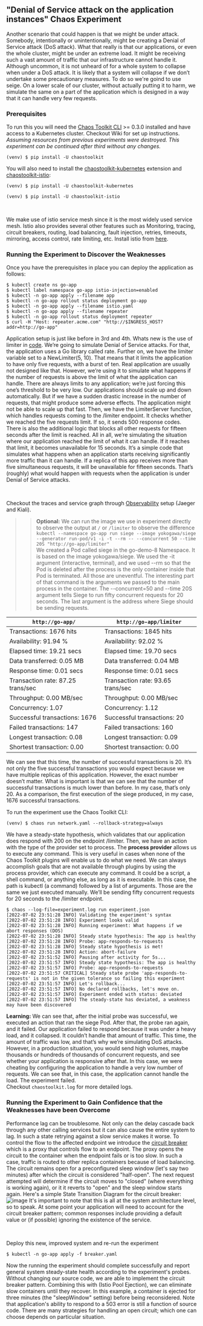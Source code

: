 ## "Denial of Service attack on the application instances" Chaos Experiment

Another scenario that could happen is that we might be under attack. Somebody, intentionally or unintentionally, might be creating a Denial of Service attack (DoS attack). What that really is that our applications, or even the whole cluster, might be under an extreme load. It might be receiving such a vast amount of traffic that our infrastructure cannot handle it. Although uncommon, it is not unheard of for a whole system to collapse when under a DoS attack. It is likely that a system will collapse if we don’t undertake some precautionary measures.
To do so we're goind to use seige. On a lower scale of our cluster, without actually putting it to harm, we simulate the same on a part of the application which is designed in a way that it can handle very few requests.


### Prerequisites

To run this you will need the [Chaos Toolkit CLI][chaos-toolkit] >= 0.3.0
installed and have access to a Kubernetes cluster. Checkout Wiki for set up instructions. <br>
*Assuming resources from previous experiments were destroyed. This experiment can be continued after third without any changes.*<br>

```shell
(venv) $ pip install -U chaostoolkit
```

[chaos-toolkit]: https://github.com/chaostoolkit/chaostoolkit
[minikube]: https://kubernetes.io/docs/getting-started-guides/minikube/

You will also need to install the [chaostoolkit-kubernetes][chaosk8s] extension and [chaostoolkit-istio][chaosistio]:

```shell
(venv) $ pip install -U chaostoolkit-kubernetes
```

[chaosk8s]: https://github.com/chaostoolkit/chaostoolkit-kubernetes

```shell
(venv) $ pip install -U chaostoolkit-istio
```

[chaosistio]: https://github.com/chaostoolkit/chaostoolkit-istio

<br>

We make use of istio service mesh since it is the most widely used service mesh. Istio also provides several other features such as Monitoring, tracing, circuit breakers, routing, load balancing, fault injection, retries, timeouts, mirroring, access control, rate limiting, etc. Install istio from [here](../../cluster-setup-multiprovider/istio.sh).

### Running the Experiment to Discover the Weaknesses

Once you have the prerequisites in place you can deploy the application as follows:

```shell
$ kubectl create ns go-app
$ kubectl label namespace go-app istio-injection=enabled
$ kubectl -n go-app apply --filename app
$ kubectl -n go-app rollout status deployment go-app
$ kubectl -n go-app apply --filename istio.yaml
$ kubectl -n go-app apply --filename repeater
$ kubectl -n go-app rollout status deployment repeater
$ curl -H "Host: repeater.acme.com" "http://$INGRESS_HOST?addr=http://go-app"
``` 

Application setup is just like before in 3rd and 4th. Whats new is the use of limiter in [code](../../sample-applications/go-app/main.go). We’re going to simulate Denial of Service attacks. For that, the application uses a Go library called rate. Further on, we have the limiter variable set to a NewLimiter(5, 10). That means that it limits the application to have only five requests, with a burst of ten. Real application are usually not designed like that. However, we’re using it to simulate what happens if the number of requests is above the limit of what the application can handle. There are always limits to any application; we’re just forcing this one’s threshold to be very low.
Our applications should scale up and down automatically. But if we have a sudden drastic increase in the number of requests, that might produce some adverse effects. The application might not be able to scale up that fast.
Then, we have the LimiterServer function, which handles requests coming to the /limiter endpoint. It checks whether we reached the five requests limit. If so, it sends 500 response codes. There is also the additional logic that blocks all other requests for fifteen seconds after the limit is reached.
All in all, we’re simulating the situation where our application reached the limit of what it can handle. If it reaches that limit, it becomes unavailable for 15 seconds. It’s a simple code that simulates what happens when an application starts receiving significantly more traffic than it can handle. If a replica of this app receives more than five simultaneous requests, it will be unavailable for fifteen seconds. That’s (roughly) what would happen with requests when the application is under Denial of Service attacks.

<br>

Checkout the traces and service graph through [Observability](../../../../wiki/Observability) setup (Jaeger and Kiali).
<br>

>> **Optional:** We can run the image we use in experiment directly to observe the output at `/` or `/limiter` to observe the difference `kubectl --namespace go-app
    run siege
    --image yokogawa/siege --generator run-pod/v1 -i -t --rm -- --concurrent 50 --time 20S "http://go-app/limiter"` <br> We created a Pod called siege in the go-demo-8 Namespace. It is based on the image yokogawa/siege. We used the -it argument (interactive, terminal), and we used --rm so that the Pod is deleted after the process is the only container inside that Pod is terminated. All those are uneventful. The interesting part of that command is the arguments we passed to the main process in the container. The --concurrent=50 and --time 20S argument tells Siege to run fifty concurrent requests for 20 seconds. The last argument is the address where Siege should be sending requests.

| `http://go-app/`    | `http://go-app/limiter` |
| -------------- | --------------------|
| Transactions:             1676 hits | Transactions:             1845 hits          |
| Availability:            91.94 % | Availability:            92.02 %          |
|Elapsed time:            19.21 secs | Elapsed time:            19.70 secs          |
| Data transferred:         0.05 MB | Data transferred:         0.04 MB          |
| Response time:            0.01 secs | Response time:            0.01 secs          |
| Transaction rate:        87.25 trans/sec | Transaction rate:        93.65 trans/sec          |
| Throughput:               0.00 MB/sec| Throughput:               0.00 MB/sec          |
| Concurrency:              1.07 | Concurrency:              1.12          |
| Successful transactions:  1676| Successful transactions:    20          |
| Failed transactions:       147| Failed transactions:       160         |
| Longest transaction:      0.08 | Longest transaction:      0.09          |
| Shortest transaction:     0.00 | Shortest transaction:     0.00          |

We can see that this time, the number of successful transactions is 20. It’s not only the five successful transactions you would expect because we have multiple replicas of this application. However, the exact number doesn’t matter. What is important is that we can see that the number of successful transactions is much lower than before. In my case, that’s only 20. As a comparison, the first execution of the siege produced, in my case, 1676 successful transactions.
<br>


To run the experiment use the Chaos Toolkit CLI:

```shell
(venv) $ chaos run network.yaml --rollback-strategy=always
```

We have a steady-state hypothesis, which validates that our application does respond with 200 on the endpoint /limiter. Then, we have an action with the type of the provider set to process. 
The **process provider** allows us to execute any command. This is very useful in cases when none of the Chaos Toolkit plugins will enable us to do what we need.
We can always accomplish goals that are not available through plugins by using the process provider, which can execute any command. It could be a script, a shell command, or anything else, as long as it is executable. In this case, the path is kubectl (a command) followed by a list of arguments. Those are the same we just executed manually. We’ll be sending fifty concurrent requests for 20 seconds to the /limiter endpoint.


```shell
$ chaos --log-file=experiment.log run experiment.json 
[2022-07-02 23:51:28 INFO] Validating the experiment's syntax
[2022-07-02 23:51:28 INFO] Experiment looks valid
[2022-07-02 23:51:28 INFO] Running experiment: What happens if we abort responses (DOS)
[2022-07-02 23:51:28 INFO] Steady state hypothesis: The app is healthy
[2022-07-02 23:51:28 INFO] Probe: app-responds-to-requests
[2022-07-02 23:51:28 INFO] Steady state hypothesis is met!
[2022-07-02 23:51:28 INFO] Action: abort-failure
[2022-07-02 23:51:52 INFO] Pausing after activity for 5s...
[2022-07-02 23:51:57 INFO] Steady state hypothesis: The app is healthy
[2022-07-02 23:51:57 INFO] Probe: app-responds-to-requests
[2022-07-02 23:51:57 CRITICAL] Steady state probe 'app-responds-to-requests' is not in the given tolerance so failing this experiment
[2022-07-02 23:51:57 INFO] Let's rollback...
[2022-07-02 23:51:57 INFO] No declared rollbacks, let's move on.
[2022-07-02 23:51:57 INFO] Experiment ended with status: deviated
[2022-07-02 23:51:57 INFO] The steady-state has deviated, a weakness may have been discovered

```

**Learning:** We can see that, after the initial probe was successful, we executed an action that ran the siege Pod. After that, the probe ran again, and it failed. Our application failed to respond because it was under a heavy load, and it collapsed. It couldn’t handle that amount of traffic. This time, the amount of traffic was low, and that’s why we’re simulating DoS attacks. However, in a production situation, you would send high volumes, maybe thousands or hundreds of thousands of concurrent requests, and see whether your application is responsive after that. In this case, we were cheating by configuring the application to handle a very low number of requests.
We can see that, in this case, the application cannot handle the load. The experiment failed.
<br>
Checkout `chaostoolkit.log` for more detailed logs.


### Running the Experiment to Gain Confidence that the Weaknesses have been Overcome

Performance lag can be troublesome. Not only can the delay cascade back through any other calling services but it can also cause the entire system to lag. In such a state retrying against a slow service makes it worse. To control the flow to the affected endpoint we introduce the [circuit breaker](https://istio.io/latest/docs/tasks/traffic-management/circuit-breaking/) which is a proxy that controls flow to an endpoint. The proxy opens the circuit to the container when the endpoint fails or is too slow. In such a case, traffic is routed to other replica containers because of load balancing. The circuit remains open for a preconfigured sleep window (let's say two minutes) after which the circuit is considered "half-open". The next request attempted will determine if the circuit moves to "closed" (where everything is working again), or it it reverts to "open" and the sleep window starts again. Here's a simple State Transition Diagram for the circuit breaker:
![image](https://developers.redhat.com/blog/wp-content/uploads/2018/03/circuit-breaker-1024x430.png)
It's important to note that this is all at the system architecture level, so to speak. At some point your application will need to account for the circuit breaker pattern; common responses include providing a default value or (if possible) ignoring the existence of the service. 

<br>

Deploy this new, improved system and re-run the experiment
```shell
$ kubectl -n go-app apply -f breaker.yaml
```

Now the running the experiment should complete successfully and report general system
steady-state health according to the experiment's probes. <br>
Without changing our source code, we are able to implement the circuit breaker pattern. Combining this with (Istio Pool Ejection), we can eliminate slow containers until they recover. In this example, a container is ejected for three minutes (the "sleepWindow" setting) before being reconsidered.
Note that application's ability to respond to a 503 error is still a function of source code. There are many strategies for handling an open circuit; which one can choose depends on particular situation.